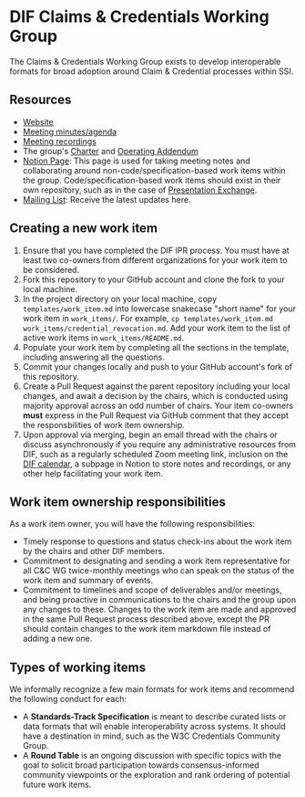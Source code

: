 # DIF Claims & Credentials Working Group

The Claims & Credentials Working Group exists to develop interoperable formats
for broad adoption around Claim & Credential processes within SSI.

## Resources
- [Website](https://identity.foundation/working-groups/claims-credentials.html)
- [Meeting minutes/agenda](https://github.com/decentralized-identity/claims-credentials/blob/main/AGENDA.md)
- [Meeting recordings](https://docs.google.com/spreadsheets/d/1wgccmMvIImx30qVE9GhRKWWv3vmL2ZyUauuKx3IfRmA/edit#gid=1252135265)
- The group's [Charter](https://github.com/decentralized-identity/org/blob/master/Org%20documents/WG%20documents/DIF_CC_WG_charter_v1.pdf) and [Operating Addendum](https://github.com/decentralized-identity/org/blob/master/Org%20documents/WG%20documents/DIF_CC_WG_Operating_Addendum_V1.pdf)
- [Notion Page](https://www.notion.so/dif/Claims-and-Credentials-d236ac4366d54c76ba85c2f521c003e0): This page is used for taking meeting notes and collaborating around non-code/specification-based work items within the group. Code/specification-based work items should exist in their own repository, such as in the case of [Presentation Exchange](https://github.com/decentralized-identity/presentation-exchange).
- [Mailing List](https://lists.identity.foundation/g/cc-wg): Receive the latest updates here.

## Creating a new work item

1. Ensure that you have completed the DIF IPR process. You must have at least
   two co-owners from different organizations for your work item to be
   considered.
2. Fork this repository to your GitHub account and clone the fork to your local
   machine.
3. In the project directory on your local machine, copy
   `templates/work_item.md` into lowercase snakecase "short name" for your work
   item in `work_items/`. For example, `cp templates/work_item.md
   work_items/credential_revocation.md`. Add your work item to the list of
   active work items in `work_items/README.md`.
4. Populate your work item by completing all the sections in the template,
   including answering all the questions.
5. Commit your changes locally and push to your GitHub account's fork of this
   repository.
6. Create a Pull Request against the parent repository including your local
   changes, and await a decision by the chairs, which is conducted using
   majority approval across an odd number of chairs. Your item co-owners
   **must** express in the Pull Request via GitHub comment that they accept the
   responsbilities of work item ownership.
7. Upon approval via merging, begin an email thread with the chairs or discuss
   asynchronously if you require any administrative resources from DIF, such as
   a regularly scheduled Zoom meeting link, inclusion on the
   [DIF calendar](mailto:decentralized.identity@gmail.com), a subpage in Notion
   to store notes and recordings, or any other help facilitating your work
   item.

## Work item ownership responsibilities
As a work item owner, you will have the following responsibilities:
- Timely response to questions and status check-ins about the work item by the
  chairs and other DIF members.
- Commitment to designating and sending a work item representative for all C&C
  WG twice-monthly meetings who can speak on the status of the work item and
  summary of events.
- Commitment to timelines and scope of deliverables and/or meetings, and being
  proactive in communications to the chairs and the group upon any changes to
  these. Changes to the work item are made and approved in the same Pull
  Request process described above, except the PR should contain changes to the
  work item markdown file instead of adding a new one.

## Types of working items
We informally recognize a few main formats for work items and recommend the
following conduct for each:
- A **Standards-Track Specification** is meant to describe curated lists or
  data formats that will enable interoperability across systems. It should have
  a destination in mind, such as the W3C Credentials Community Group.
- A **Round Table** is an ongoing discussion with specific topics with the goal
  to solicit broad participation towards consensus-informed community
  viewpoints or the exploration and rank ordering of potential future work
  items.
